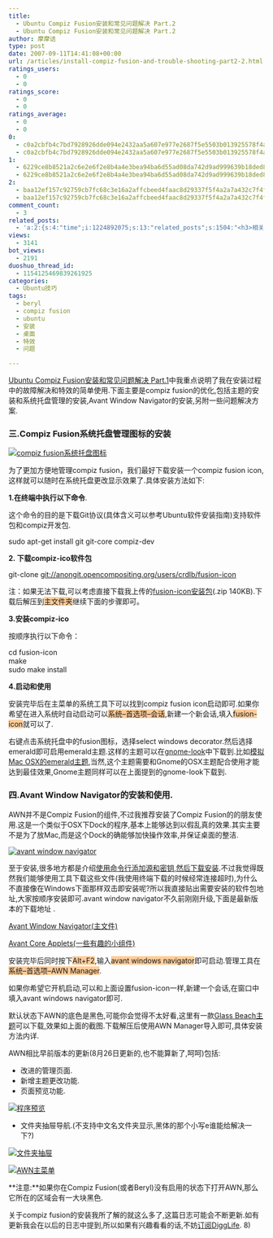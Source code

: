 ```yaml
---
title:
  - Ubuntu Compiz Fusion安装和常见问题解决 Part.2
  - Ubuntu Compiz Fusion安装和常见问题解决 Part.2
author: 摩摩诘
type: post
date: 2007-09-11T14:41:08+00:00
url: /articles/install-compiz-fusion-and-trouble-shooting-part2-2.html
ratings_users:
  - 0
  - 0
ratings_score:
  - 0
  - 0
ratings_average:
  - 0
  - 0
0:
  - c0a2cbfb4c7bd7928926dde094e2432aa5a607e977e2687f5e5503b013925578f4ad6340f6fc4d6a93db44d6751a1eae
  - c0a2cbfb4c7bd7928926dde094e2432aa5a607e977e2687f5e5503b013925578f4ad6340f6fc4d6a93db44d6751a1eae
1:
  - 6229ce8b8521a2c6e2e6f2e8b4a4e3bea94ba6d55ad08da742d9ad999639b18ded8da4af03ae5d63976421c374aedac7
  - 6229ce8b8521a2c6e2e6f2e8b4a4e3bea94ba6d55ad08da742d9ad999639b18ded8da4af03ae5d63976421c374aedac7
2:
  - baa12ef157c92759cb7fc68c3e16a2affcbeed4faac8d29337f5f4a2a7a432c7f4ff9a54dc61720b6648d5d697892dd3
  - baa12ef157c92759cb7fc68c3e16a2affcbeed4faac8d29337f5f4a2a7a432c7f4ff9a54dc61720b6648d5d697892dd3
comment_count:
  - 3
related_posts:
  - 'a:2:{s:4:"time";i:1224892075;s:13:"related_posts";s:1504:"<h3>相关日志</h3><ul class="related_post"><li><a href="http://www.digglife.cn/articles/install-compiz-fusion-and-trouble-shooting-part1-2.html" title="Ubuntu Compiz Fusion安装和常见问题解决 Part.1">Ubuntu Compiz Fusion安装和常见问题解决 Part.1</a></li><li><a href="http://www.digglife.cn/articles/%e5%9c%a8linux%e4%b8%8b%e4%bd%bf%e7%94%a8beryl%e5%ae%9e%e7%8e%b0vista%e6%95%88%e6%9e%9c.html" title="ubuntu 6.10 edgy beryl安装日志">ubuntu 6.10 edgy beryl安装日志</a></li><li><a href="http://www.digglife.cn/articles/add-compiz-fusion-stackswitch.html" title="Compiz Fusion新特效Stackswitch">Compiz Fusion新特效Stackswitch</a></li><li><a href="http://www.digglife.cn/articles/how-to-install-kde40-in-ubuntu.html" title="如何在Ubuntu 7.10下安装KDE 4.0">如何在Ubuntu 7.10下安装KDE 4.0</a></li><li><a href="http://www.digglife.cn/articles/how-to-install-software-in-ubuntu.html" title="Ubuntu技巧:Ubuntu软件安装方法完全指南">Ubuntu技巧:Ubuntu软件安装方法完全指南</a></li><li><a href="http://www.digglife.cn/articles/%e9%85%b7%e8%bd%af%e6%8e%a8%e8%8d%90%e8%ae%a9windows%e4%b9%9f%e7%94%a8%e4%b8%8a3d%e6%a1%8c%e9%9d%a2.html" title="酷软推荐:让windows也用上3D桌面">酷软推荐:让windows也用上3D桌面</a></li><li><a href="http://www.digglife.cn/articles/clean-up-desktop-improve-productivity-2.html" title="彻底清空桌面,让启动程序更加高效Part.2">彻底清空桌面,让启动程序更加高效Part.2</a></li></ul>";}'
views:
  - 3141
bot_views:
  - 2191
duoshuo_thread_id:
  - 1154125469839261925
categories:
  - Ubuntu技巧
tags:
  - beryl
  - compiz fusion
  - ubuntu
  - 安装
  - 桌面
  - 特效
  - 问题

---
```

<a href="https://www.digglife.net/articles/install-compiz-fusion-and-trouble-shooting-part1-2.html" title="Ubuntu Compiz Fusion安装和常见问题解决 Part.1" target="_blank">Ubuntu Compiz Fusion安装和常见问题解决 Part.1</a>中我重点说明了我在安装过程中的故障解决和特效的简单使用.下面主要是compiz fusion的优化,包括主题的安装和系统托盘管理的安装,Avant Window Navigator的安装,另附一些问题解决方案.

### 三.Compiz Fusion系统托盘管理图标的安装

[![compiz fusion系统托盘图标][1]][2]

<!--more-->

为了更加方便地管理compiz fusion，我们最好下载安装一个compiz fusion icon,这样就可以随时在系统托盘更改显示效果了.具体安装方法如下:

**1.在终端中执行以下命令**.

这个命令的目的是下载Git协议(具体含义可以参考Ubuntu软件安装指南)支持软件包和compiz开发包.

 <span class="postbody">sudo apt-get install git git-core compiz-dev </span>

**2. 下载compiz-ico软件包**

 <span class="postbody">git-clone <a href="git://anongit.opencompositing.org/users/crdlb/fusion-icon" target="_blank">git://anongit.opencompositing.org/users/crdlb/fusion-icon</a> </span>

注：如果无法下载,可以考虑直接下载我上传的[fusion-icon安装包][3](.zip 140KB).下载后解压到<span style="background-color: #ffcc99">主文件夹</span>继续下面的步骤即可。[][3]

**3.安装compiz-ico**

按顺序执行以下命令：
  
<span class="postbody">cd fusion-icon<br /> make<br /> sudo make install </span>

**4.启动和使用**

安装完毕后在主菜单的系统工具下可以找到compiz fusion icon启动即可.如果你希望在进入系统时自动启动可以<span style="background-color: #ffcc99">系统&#8211;首选项&#8211;会话</span>,新建一个新会话,填入<span class="postbody"></span><span style="background-color: #ffcc99">fusion-icon</span>就可以了.

右键点击系统托盘中的fusion图标，选择select windows decorator.然后选择emerald即可启用emerald主题.这样的主题可以在<a href="http://www.gnome-look.org/" title="emerald主题下载" target="_blank">gnome-look</a>中下载到.比如<a href="https://www.digglife.net/wp-content/uploads/3/379/2007/09/emerald-osx.zip" title="模拟OSX的emerald主题" target="_blank">模拟Mac OSX的emerald主题</a>,当然,这个主题需要和Gnome的OSX主题配合使用才能达到最佳效果,Gnome主题同样可以在上面提到的gnome-look下载到.

### 四.Avant Window Navigator的安装和使用.

AWN并不是Compiz Fusion的组件,不过我推荐安装了Compiz Fusion的的朋友使用.这是一个类似于OSX下Dock的程序,基本上能够达到以假乱真的效果.其实主要不是为了放Mac,而是这个Dock的确能够加快操作效率,并保证桌面的整洁.

[![avant window navigator][4]][5]

至于安装,很多地方都是介绍<a href="http://awn.wetpaint.com/page/Ubuntu+Feisty+Repository?t=anon" title="AWN常规安装方法" target="_blank">使用命令行添加源和密钥,然后下载安装</a>.不过我觉得既然我们能够使用工具下载这些文件(我使用终端下载的时候经常连接超时),为什么不直接像在Windows下面那样双击即安装呢?所以我直接贴出需要安装的软件包地址,大家按顺序安装即可.avant window navigator不久前刚刚升级,下面是最新版本的下载地址 .

<a href="http://download.tuxfamily.org/syzygy42/pool/feisty/avant-window-navigator/avant-window-navigator-bzr_0.1.2-bzr94-1.tar.gz" title="AWN主文件下载" target="_blank">Avant Window Navigator(主文件)</a>

<a href="http://download.tuxfamily.org/syzygy42/pool/feisty/avant-window-navigator/awn-core-applets-bzr_0.1.0-bzr43-1_i386.deb" title="AWN的小组件下载" target="_blank">Avant Core Applets(一些有趣的小组件)</a>

安装完毕后同时按下<span style="background-color: #ffcc99">Alt+F2</span>,输入<span style="background-color: #ffcc99">avant windows navigator</span>即可启动.管理工具在<span style="background-color: #ffcc99">系统&#8211;首选项&#8211;AWN Manager</span>.

如果你希望它开机启动,可以和上面设置fusion-icon一样,新建一个会话,在窗口中填入avant windows navigator即可.

默认状态下AWN的底色是黑色,可能你会觉得不太好看,这里有一款[Glass Beach主题][6]可以下载,效果如上面的截图.下载解压后使用AWN Manager导入即可,具体安装方法内详.

AWN相比早前版本的更新(8月26日更新的,也不能算新了,呵呵)包括:

  * 改进的管理页面.
  * 新增主题更改功能.
  * 页面预览功能.

[![程序预览][7]][8]

  * 文件夹抽屉导航.(不支持中文名文件夹显示,黑体的那个小写e谁能给解决一下?)

[![文件夹抽屉][9]][10]

[![AWN主菜单][11]][12]

[][10]

**注意:**如果你在Compiz Fusion(或者Beryl)没有启用的状态下打开AWN,那么它所在的区域会有一大块黑色.

关于compiz fusion的安装我所了解的就这么多了,这篇日志可能会不断更新.如有更新我会在以后的日志中提到,所以如果有兴趣看看的话,不妨<a href="http://feed.digglife.cn" title="订阅digglife" target="_blank">订阅DiggLife</a>. 8)

 [1]: http://digglife.qiniudn.com/wp-content/uploads/3/379/2007/09/compiz-fusion-tray-icon.png
 [2]: https://www.digglife.net/wp-content/uploads/3/379/2007/09/compiz-fusion-tray-icon.png "compiz fusion系统托盘图标"
 [3]: https://www.digglife.net/wp-content/uploads/3/379/2007/09/fusion-icon.zip "fusion-icon安装包"
 [4]: http://digglife.qiniudn.com/wp-content/uploads/3/379/2007/09/awn.thumbnail.png
 [5]: https://www.digglife.net/wp-content/uploads/3/379/2007/09/awn.png "avant window navigator"
 [6]: https://www.digglife.net/wp-content/uploads/3/379/2007/09/glass-beach-theme.zip "AWN Glass Beach主题"
 [7]: http://digglife.qiniudn.com/wp-content/uploads/3/379/2007/09/preview1.png
 [8]: https://www.digglife.net/wp-content/uploads/3/379/2007/09/preview1.png "程序预览"
 [9]: http://digglife.qiniudn.com/wp-content/uploads/3/379/2007/09/stack.thumbnail.png
 [10]: https://www.digglife.net/wp-content/uploads/3/379/2007/09/stack.png "文件夹抽屉"
 [11]: http://digglife.qiniudn.com/wp-content/uploads/3/379/2007/09/awn-main-menu.thumbnail.png
 [12]: https://www.digglife.net/wp-content/uploads/3/379/2007/09/awn-main-menu.png "AWN主菜单"